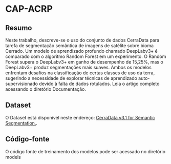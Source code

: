# CAP-ACRP

## Resumo
Neste trabalho, descreve-se o uso do conjunto de dados CerraData para tarefa de segmentação semântica de imagens de satélite sobre bioma Cerrado. Um modelo de aprendizado profundo chamado DeepLabv3+ é comparado com o algoritmo Random Forest em um experimento. O Random Forest supera o DeepLabv3+ em ganho de desempenho de 15,25%, mas o DeepLabv3+ produz segmentações mais suaves. Ambos os modelos enfrentam desafios na classificação de certas classes de uso da terra, sugerindo a necessidade de explorar técnicas de aprendizado auto-supervisionado devido à falta de dados rotulados. Leia o artigo completo acessando o diretório Documentação.

## Dataset
O Dataset está disponível neste endereço: [CerraData v3.1 for Semantic Segmentation.](https://www.kaggle.com/datasets/cerranet/cerradatav31-for-semantic-segmentation). 

## Código-fonte
O código fonte de treinamento dos modelos pode ser acessado no diretório models
